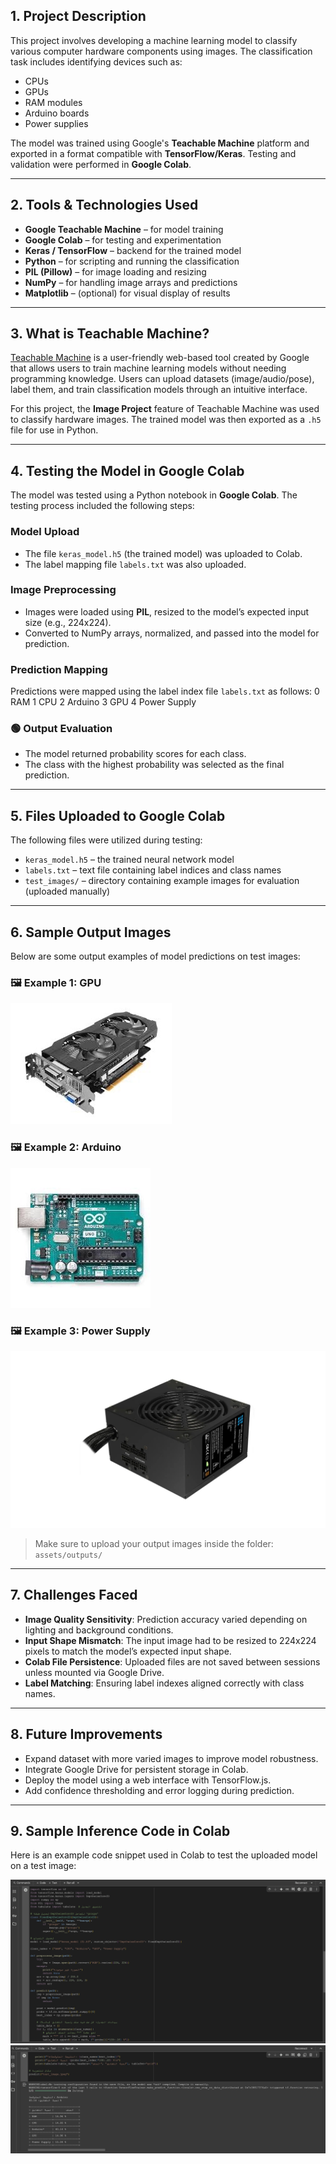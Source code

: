 

## 1. Project Description
This project involves developing a machine learning model to classify various computer hardware components using images. The classification task includes identifying devices such as:
- CPUs  
- GPUs  
- RAM modules  
- Arduino boards  
- Power supplies  

The model was trained using Google's **Teachable Machine** platform and exported in a format compatible with **TensorFlow/Keras**. Testing and validation were performed in **Google Colab**.

---

## 2. Tools & Technologies Used
- **Google Teachable Machine** – for model training  
- **Google Colab** – for testing and experimentation  
- **Keras / TensorFlow** – backend for the trained model  
- **Python** – for scripting and running the classification  
- **PIL (Pillow)** – for image loading and resizing  
- **NumPy** – for handling image arrays and predictions  
- **Matplotlib** – (optional) for visual display of results  

---

## 3. What is Teachable Machine?
[Teachable Machine](https://teachablemachine.withgoogle.com/) is a user-friendly web-based tool created by Google that allows users to train machine learning models without needing programming knowledge. Users can upload datasets (image/audio/pose), label them, and train classification models through an intuitive interface.

For this project, the **Image Project** feature of Teachable Machine was used to classify hardware images. The trained model was then exported as a `.h5` file for use in Python.

---

## 4. Testing the Model in Google Colab

The model was tested using a Python notebook in **Google Colab**. The testing process included the following steps:

###  Model Upload
- The file `keras_model.h5` (the trained model) was uploaded to Colab.
- The label mapping file `labels.txt` was also uploaded.

### Image Preprocessing
- Images were loaded using **PIL**, resized to the model’s expected input size (e.g., 224x224).
- Converted to NumPy arrays, normalized, and passed into the model for prediction.

### Prediction Mapping
Predictions were mapped using the label index file `labels.txt` as follows:
0 RAM
1 CPU
2 Arduino
3 GPU
4 Power Supply



### 🟢 Output Evaluation
- The model returned probability scores for each class.
- The class with the highest probability was selected as the final prediction.

---

## 5. Files Uploaded to Google Colab

The following files were utilized during testing:

- `keras_model.h5` – the trained neural network model  
- `labels.txt` – text file containing label indices and class names  
- `test_images/` – directory containing example images for evaluation (uploaded manually)

---

## 6. Sample Output Images

Below are some output examples of model predictions on test images:

### 🖼️ Example 1: GPU  
![GPU Prediction](GPU%20Photo.png)

### 🖼️ Example 2: Arduino  
![Arduino Prediction](Photo%20Ardouino.png)
### 🖼️ Example 3: Power Supply  
![Power Supply Prediction](Photo%20Power%20suply.png)
>  Make sure to upload your output images inside the folder: `assets/outputs/`

---

## 7. Challenges Faced

- **Image Quality Sensitivity**: Prediction accuracy varied depending on lighting and background conditions.  
- **Input Shape Mismatch**: The input image had to be resized to 224x224 pixels to match the model’s expected input shape.  
- **Colab File Persistence**: Uploaded files are not saved between sessions unless mounted via Google Drive.  
- **Label Matching**: Ensuring label indexes aligned correctly with class names.  

---

## 8. Future Improvements

- Expand dataset with more varied images to improve model robustness.  
- Integrate Google Drive for persistent storage in Colab.  
- Deploy the model using a web interface with TensorFlow.js.  
- Add confidence thresholding and error logging during prediction.  

---

## 9. Sample Inference Code in Colab

Here is an example code snippet used in Colab to test the uploaded model on a test image:

![code](code.jpeg)
![code](output.jpeg)







